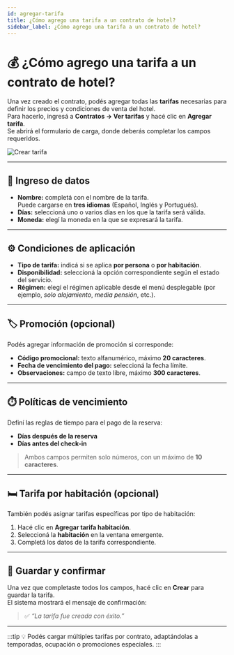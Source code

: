 ```yaml
---
id: agregar-tarifa
title: ¿Cómo agrego una tarifa a un contrato de hotel?
sidebar_label: ¿Cómo agrego una tarifa a un contrato de hotel?
---
```


# 💰 ¿Cómo agrego una tarifa a un contrato de hotel?

Una vez creado el contrato, podés agregar todas las **tarifas** necesarias para definir los precios y condiciones de venta del hotel.  
Para hacerlo, ingresá a **Contratos → Ver tarifas** y hacé clic en **Agregar tarifa**.  
Se abrirá el formulario de carga, donde deberás completar los campos requeridos.

![Crear tarifa](/img/producto/hoteles/crear-tarifa.png)

---

## 🧾 Ingreso de datos

- **Nombre:** completá con el nombre de la tarifa.  
  Puede cargarse en **tres idiomas** (Español, Inglés y Portugués).  
- **Días:** seleccioná uno o varios días en los que la tarifa será válida.  
- **Moneda:** elegí la moneda en la que se expresará la tarifa.

---

## ⚙️ Condiciones de aplicación

- **Tipo de tarifa:** indicá si se aplica **por persona** o **por habitación**.  
- **Disponibilidad:** seleccioná la opción correspondiente según el estado del servicio.  
- **Régimen:** elegí el régimen aplicable desde el menú desplegable (por ejemplo, *solo alojamiento*, *media pensión*, etc.).

---

## 🏷️ Promoción (opcional)

Podés agregar información de promoción si corresponde:

- **Código promocional:** texto alfanumérico, máximo **20 caracteres**.  
- **Fecha de vencimiento del pago:** seleccioná la fecha límite.  
- **Observaciones:** campo de texto libre, máximo **300 caracteres**.

---

## ⏱️ Políticas de vencimiento

Definí las reglas de tiempo para el pago de la reserva:

- **Días después de la reserva**  
- **Días antes del check-in**  

> Ambos campos permiten solo números, con un máximo de **10 caracteres**.

---

## 🛏️ Tarifa por habitación (opcional)

También podés asignar tarifas específicas por tipo de habitación:  

1. Hacé clic en **Agregar tarifa habitación**.  
2. Seleccioná la **habitación** en la ventana emergente.  
3. Completá los datos de la tarifa correspondiente.

---

## 💾 Guardar y confirmar

Una vez que completaste todos los campos, hacé clic en **Crear** para guardar la tarifa.  
El sistema mostrará el mensaje de confirmación:

> ✅ *“La tarifa fue creada con éxito.”*

---

:::tip
💡 Podés cargar múltiples tarifas por contrato, adaptándolas a temporadas, ocupación o promociones especiales.
:::
